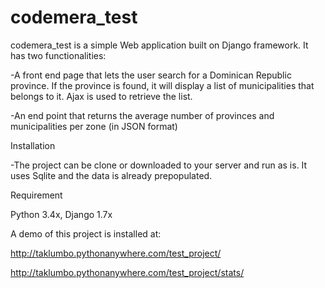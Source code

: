# codemera_test

codemera_test is a simple Web application built on Django framework. It has two functionalities:

-A front end page that lets the user search for a Dominican Republic province. If the province is found, it will display a list of municipalities that belongs to it. Ajax is used to retrieve the list.

-An end point that returns the average number of provinces and municipalities per zone (in JSON format)

Installation

-The project can be clone or downloaded to your server and run as is. It uses Sqlite and the data is already prepopulated. 

Requirement

Python 3.4x, Django 1.7x

A demo of this project is installed at:

http://taklumbo.pythonanywhere.com/test_project/

http://taklumbo.pythonanywhere.com/test_project/stats/

